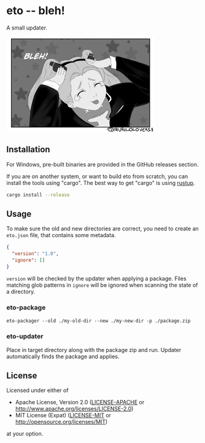 # eto -- bleh!

A small updater.

![bleh](bleh.png)

## Installation

For Windows, pre-built binaries are provided in the GitHub releases section.

If you are on another system, or want to build eto from scratch, you can install the tools using
"cargo". The best way to get "cargo" is using [rustup](https://rustup.rs/).

```sh
cargo install --release
```

## Usage

To make sure the old and new directories are correct, you need to create an `eto.json` file, that
contains some metadata.

```json
{
  "version": "1.0",
  "ignore": []
}
```

`version` will be checked by the updater when applying a package.
Files matching glob patterns in `ignore` will be ignored when scanning the state of a directory.

### eto-package

```
eto-packager --old ./my-old-dir --new ./my-new-dir -p ./package.zip
```

### eto-updater

Place in target directory along with the package zip and run.
Updater automatically finds the package and applies.

## License

Licensed under either of

- Apache License, Version 2.0 ([LICENSE-APACHE](LICENSE-APACHE) or http://www.apache.org/licenses/LICENSE-2.0)
- MIT License (Expat) ([LICENSE-MIT](LICENSE-MIT) or http://opensource.org/licenses/MIT)

at your option.
